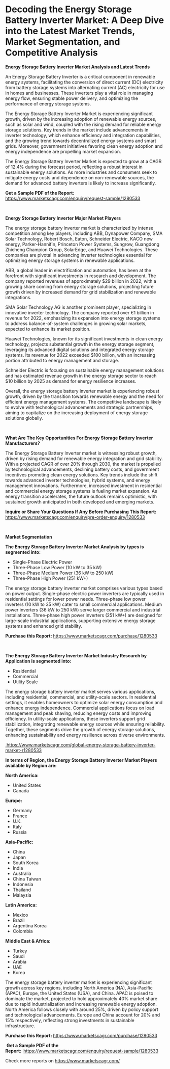 <p><h1>Decoding the Energy Storage Battery Inverter Market: A Deep Dive into the Latest Market Trends, Market Segmentation, and Competitive Analysis</h1></p><p><strong>Energy Storage Battery Inverter Market Analysis and Latest Trends</strong></p>
<p><p>An Energy Storage Battery Inverter is a critical component in renewable energy systems, facilitating the conversion of direct current (DC) electricity from battery storage systems into alternating current (AC) electricity for use in homes and businesses. These inverters play a vital role in managing energy flow, ensuring stable power delivery, and optimizing the performance of energy storage systems.</p><p>The Energy Storage Battery Inverter Market is experiencing significant growth, driven by the increasing adoption of renewable energy sources, such as solar and wind, coupled with the rising demand for reliable energy storage solutions. Key trends in the market include advancements in inverter technology, which enhance efficiency and integration capabilities, and the growing trend towards decentralized energy systems and smart grids. Moreover, government initiatives favoring clean energy adoption and energy independence are propelling market expansion.</p><p>The Energy Storage Battery Inverter Market is expected to grow at a CAGR of 12.4% during the forecast period, reflecting a robust interest in sustainable energy solutions. As more industries and consumers seek to mitigate energy costs and dependence on non-renewable sources, the demand for advanced battery inverters is likely to increase significantly.</p></p>
<p><strong>Get a Sample PDF of the Report:&nbsp;</strong> <a href="https://www.marketscagr.com/enquiry/request-sample/1280533?utm_campaign=1126&utm_medium=2&utm_source=Github&utm_content=ia&utm_term=24032025&utm_id=energy-storage-battery-inverter">https://www.marketscagr.com/enquiry/request-sample/1280533</a></p>
<p>&nbsp;</p>
<p><strong>Energy Storage Battery Inverter Major Market Players</strong></p>
<p><p>The energy storage battery inverter market is characterized by intense competition among key players, including ABB, Dynapower Company, SMA Solar Technology, Robert Bosch, Eaton, Schneider Electric, KACO new energy, Parker-Hannifin, Princeton Power Systems, Sungrow, Guangdong Zhicheng Champion Group, SolarEdge, and Huawei Technologies. These companies are pivotal in advancing inverter technologies essential for optimizing energy storage systems in renewable applications.</p><p>ABB, a global leader in electrification and automation, has been at the forefront with significant investments in research and development. The company reported revenues of approximately $29 billion in 2022, with a growing share coming from energy storage solutions, projecting future growth driven by increased demand for grid stabilization and renewable integrations.</p><p>SMA Solar Technology AG is another prominent player, specializing in innovative inverter technology. The company reported over €1 billion in revenue for 2022, emphasizing its expansion into energy storage systems to address balance-of-system challenges in growing solar markets, expected to enhance its market position.</p><p>Huawei Technologies, known for its significant investments in clean energy technology, projects substantial growth in the energy storage segment, leveraging its advanced digital solutions and integrated energy storage systems. Its revenue for 2022 exceeded $100 billion, with an increasing portion attributed to energy management and storage.</p><p>Schneider Electric is focusing on sustainable energy management solutions and has estimated revenue growth in the energy storage sector to reach $10 billion by 2025 as demand for energy resilience increases.</p><p>Overall, the energy storage battery inverter market is experiencing robust growth, driven by the transition towards renewable energy and the need for efficient energy management systems. The competitive landscape is likely to evolve with technological advancements and strategic partnerships, aiming to capitalize on the increasing deployment of energy storage solutions globally.</p></p>
<p>&nbsp;</p>
<p><strong>What Are The Key Opportunities For Energy Storage Battery Inverter Manufacturers?</strong></p>
<p><p>The Energy Storage Battery Inverter market is witnessing robust growth, driven by rising demand for renewable energy integration and grid stability. With a projected CAGR of over 20% through 2030, the market is propelled by technological advancements, declining battery costs, and government incentives promoting clean energy solutions. Key trends include the shift towards advanced inverter technologies, hybrid systems, and energy management innovations. Furthermore, increased investment in residential and commercial energy storage systems is fueling market expansion. As energy transition accelerates, the future outlook remains optimistic, with sustained growth anticipated in both developed and emerging markets.</p></p>
<p><strong>Inquire or Share Your Questions If Any Before Purchasing This Report:</strong> <a href="https://www.marketscagr.com/enquiry/pre-order-enquiry/1280533?utm_campaign=1126&utm_medium=2&utm_source=Github&utm_content=ia&utm_term=24032025&utm_id=energy-storage-battery-inverter">https://www.marketscagr.com/enquiry/pre-order-enquiry/1280533</a></p>
<p>&nbsp;</p>
<p><strong>Market Segmentation</strong></p>
<p><strong>The Energy Storage Battery Inverter Market Analysis by types is segmented into:</strong></p>
<p><ul><li>Single-Phase Electric Power</li><li>Three-Phase Low Power (10 kW to 35 kW)</li><li>Three-Phase Medium Power (36 kW to 250 kW)</li><li>Three-Phase High Power (251 kW+)</li></ul></p>
<p><p>The energy storage battery inverter market comprises various types based on power output. Single-phase electric power inverters are typically used in residential settings for lower power needs. Three-phase low power inverters (10 kW to 35 kW) cater to small commercial applications. Medium power inverters (36 kW to 250 kW) serve larger commercial and industrial installations. Three-phase high power inverters (251 kW+) are designed for large-scale industrial applications, supporting extensive energy storage systems and enhanced grid stability.</p></p>
<p><strong>Purchase this Report:&nbsp;</strong><a href="https://www.marketscagr.com/purchase/1280533?utm_campaign=1126&utm_medium=2&utm_source=Github&utm_content=ia&utm_term=24032025&utm_id=energy-storage-battery-inverter">https://www.marketscagr.com/purchase/1280533</a></p>
<p>&nbsp;</p>
<p><strong>The Energy Storage Battery Inverter Market Industry Research by Application is segmented into:</strong></p>
<p><ul><li>Residential</li><li>Commercial</li><li>Utility Scale</li></ul></p>
<p><p>The energy storage battery inverter market serves various applications, including residential, commercial, and utility-scale sectors. In residential settings, it enables homeowners to optimize solar energy consumption and enhance energy independence. Commercial applications focus on load management and peak shaving, reducing energy costs and improving efficiency. In utility-scale applications, these inverters support grid stabilization, integrating renewable energy sources while ensuring reliability. Together, these segments drive the growth of energy storage solutions, enhancing sustainability and energy resilience across diverse environments.</p></p>
<p><a href="https://www.marketscagr.com/global-energy-storage-battery-inverter-market-r1280533?utm_campaign=1126&utm_medium=2&utm_source=Github&utm_content=ia&utm_term=24032025&utm_id=energy-storage-battery-inverter">&nbsp;https://www.marketscagr.com/global-energy-storage-battery-inverter-market-r1280533</a></p>
<p><strong>In terms of Region, the Energy Storage Battery Inverter Market Players available by Region are:</strong></p>
<p>
    <p> <strong> North America: </strong>
        <ul>
            <li>United States</li>
            <li>Canada</li>
        </ul>
        </p> 
    <p> <strong> Europe: </strong>
        <ul>
            <li>Germany</li>
            <li>France</li>
            <li>U.K.</li>
            <li>Italy</li>
            <li>Russia</li>
        </ul>
        </p> 
    <p> <strong> Asia-Pacific: </strong>
        <ul>
            <li>China</li>
            <li>Japan</li>
            <li>South Korea</li>
            <li>India</li>
            <li>Australia</li>
            <li>China Taiwan</li>
            <li>Indonesia</li>
            <li>Thailand</li>
            <li>Malaysia</li>
        </ul>
        </p> 
    <p> <strong> Latin America: </strong>
        <ul>
            <li>Mexico</li>
            <li>Brazil</li>
            <li>Argentina Korea</li>
            <li>Colombia</li>
        </ul>
        </p> 
    <p> <strong> Middle East & Africa: </strong>
        <ul>
            <li>Turkey</li>
            <li>Saudi</li>
            <li>Arabia</li>
            <li>UAE</li>
            <li>Korea</li>
        </ul>
    </p>
    </p>
<p><p>The energy storage battery inverter market is experiencing significant growth across key regions, including North America (NA), Asia-Pacific (APAC), Europe, the United States (USA), and China. APAC is poised to dominate the market, projected to hold approximately 40% market share due to rapid industrialization and increasing renewable energy adoption. North America follows closely with around 25%, driven by policy support and technological advancements. Europe and China account for 20% and 15% respectively, reflecting strong investments in sustainable infrastructure.</p></p>
<p><strong>Purchase this Report: </strong><a href="https://www.marketscagr.com/purchase/1280533?utm_campaign=1126&utm_medium=2&utm_source=Github&utm_content=ia&utm_term=24032025&utm_id=energy-storage-battery-inverter">https://www.marketscagr.com/purchase/1280533</a></p>
<p>&nbsp;<strong>Get a Sample PDF of the Report:&nbsp;&nbsp;</strong><a href="https://www.marketscagr.com/enquiry/request-sample/1280533?utm_campaign=1126&utm_medium=2&utm_source=Github&utm_content=ia&utm_term=24032025&utm_id=energy-storage-battery-inverter">https://www.marketscagr.com/enquiry/request-sample/1280533</a></p>
<p><strong></strong></p>
<p>Check more reports on <a href="https://www.marketscagr.com/?utm_campaign=1126&utm_medium=2&utm_source=Github&utm_content=ia&utm_term=24032025&utm_id=energy-storage-battery-inverter">https://www.marketscagr.com/</a></p>